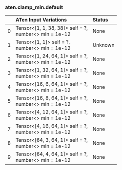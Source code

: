 ### aten.clamp_min.default
|    | ATen Input Variations                                    | Status   |
|---:|:---------------------------------------------------------|:---------|
|  0 | Tensor<[1, 1, 38, 38]> self = ?,<br>number<> min = 1e-12 | None     |
|  1 | Tensor<[1, 1]> self = ?,<br>number<> min = 1e-12         | Unknown  |
|  2 | Tensor<[1, 24, 64, 1]> self = ?,<br>number<> min = 1e-12 | None     |
|  3 | Tensor<[1, 32, 64, 1]> self = ?,<br>number<> min = 1e-12 | None     |
|  4 | Tensor<[16, 6, 64, 1]> self = ?,<br>number<> min = 1e-12 | None     |
|  5 | Tensor<[16, 8, 64, 1]> self = ?,<br>number<> min = 1e-12 | None     |
|  6 | Tensor<[4, 12, 64, 1]> self = ?,<br>number<> min = 1e-12 | None     |
|  7 | Tensor<[4, 16, 64, 1]> self = ?,<br>number<> min = 1e-12 | None     |
|  8 | Tensor<[64, 3, 64, 1]> self = ?,<br>number<> min = 1e-12 | None     |
|  9 | Tensor<[64, 4, 64, 1]> self = ?,<br>number<> min = 1e-12 | None     |

